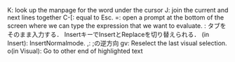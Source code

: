 K: look up the manpage for the word under the cursor
J: join the current and next lines together
C-[: equal to Esc.
<C-r><C-p>
<C-r>=: open a prompt at the bottom of the screen where we can type the expression that we want to evaluate.
<C-v><Tab>: タブをそのまま入力する．
InsertキーでInsertとReplaceを切り替えられる．
<C-o>(in Insert): InsertNormalmode.
,: ;の逆方向
gv: Reselect the last visual selection.
o(in Visual): Go to other end of highlighted text
